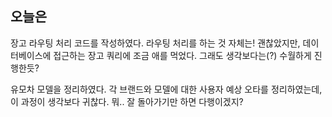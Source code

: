 ## 오늘은

장고 라우팅 처리 코드를 작성하였다. 라우팅 처리를 하는 것 자체는! 괜찮았지만, 데이터베이스에 접근하는 장고 쿼리에 조금 애를 먹었다. 그래도 생각보다는(?) 수월하게 진행한듯?

유모차 모델을 정리하였다. 각 브랜드와 모델에 대한 사용자 예상 오타를 정리하였는데, 이 과정이 생각보다 귀찮다. 뭐.. 잘 돌아가기만 하면 다행이겠지?